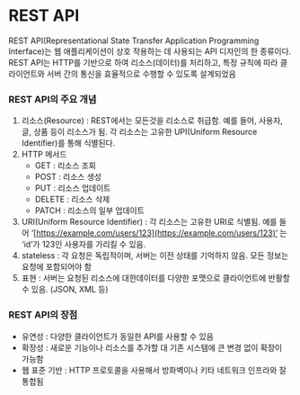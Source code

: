 # REST API

REST API(Representational State Transfer Application Programming Interface)는 웹 애플리케이션이 상호 작용하는 데 사용되는 API 디자인의 한 종류이다. REST API는 HTTP를 기반으로 하여 리소스(데이터)를 처리하고, 특정 규칙에 따라 클라이언트와 서버 간의 통신을 효율적으로 수행할 수 있도록 설계되었음

### REST API의 주요 개념

1. 리소스(Resource) : REST에서는 모든것을 리소스로 취급함. 예를 들어, 사용자, 글, 상품 등이 리소스가 됨. 각 리소스는 고유한 UPI(Uniform Resource Identifier)를 통해 식별된다.
2. HTTP 메서드
    - GET : 리소스 조회
    - POST : 리소스 생성
    - PUT : 리소스 업데이트
    - DELETE : 리소스 삭제
    - PATCH : 리소스의 일부 업데이트
3. URI(Uniform Resource Identifier) : 각 리소스는 고유한 URI로 식별됨. 예를 들어 ‘[https://example.com/users/123](https://example.com/users/123)’ 는 ‘id’가 123인 사용자를 가리킬 수 있음.
4. stateless : 각 요청은 독립적이며, 서버는 이전 상태를 기억하지 않음. 모든 정보는 요청에 포함되어야 함
5. 표현 : 서버는 요청된 리소스에 대한데이터를 다양한 포맷으로 클라이언트에 반활할 수 있음. (JSON, XML 등)

### REST API의 장점

- 유연성 : 다양한 클라이언트가 동일한 API를 사용할 수 있음
- 확장성 : 새로운 기능이나 리소스를 추가할 대 기존 시스템에 큰 변경 없이 확장이 가능함
- 웹 표준 기반 : HTTP 프로토콜을 사용해서 방화벽이나 키타 네트워크 인프라와 잘 통합됨